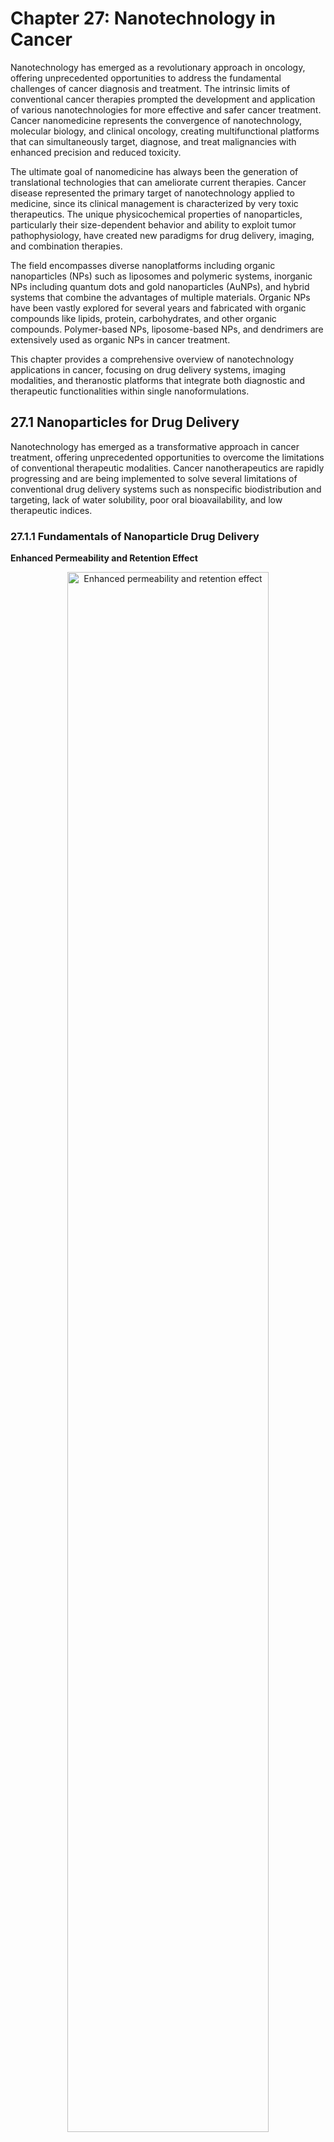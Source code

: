 # Chapter 27: Nanotechnology in Cancer

Nanotechnology has emerged as a revolutionary approach in oncology, offering unprecedented opportunities to address the fundamental challenges of cancer diagnosis and treatment. The intrinsic limits of conventional cancer therapies prompted the development and application of various nanotechnologies for more effective and safer cancer treatment. Cancer nanomedicine represents the convergence of nanotechnology, molecular biology, and clinical oncology, creating multifunctional platforms that can simultaneously target, diagnose, and treat malignancies with enhanced precision and reduced toxicity.

The ultimate goal of nanomedicine has always been the generation of translational technologies that can ameliorate current therapies. Cancer disease represented the primary target of nanotechnology applied to medicine, since its clinical management is characterized by very toxic therapeutics. The unique physicochemical properties of nanoparticles, particularly their size-dependent behavior and ability to exploit tumor pathophysiology, have created new paradigms for drug delivery, imaging, and combination therapies.

The field encompasses diverse nanoplatforms including organic nanoparticles (NPs) such as liposomes and polymeric systems, inorganic NPs including quantum dots and gold nanoparticles (AuNPs), and hybrid systems that combine the advantages of multiple materials. Organic NPs have been vastly explored for several years and fabricated with organic compounds like lipids, protein, carbohydrates, and other organic compounds. Polymer-based NPs, liposome-based NPs, and dendrimers are extensively used as organic NPs in cancer treatment.

This chapter provides a comprehensive overview of nanotechnology applications in cancer, focusing on drug delivery systems, imaging modalities, and theranostic platforms that integrate both diagnostic and therapeutic functionalities within single nanoformulations.

## 27.1 Nanoparticles for Drug Delivery

Nanotechnology has emerged as a transformative approach in cancer treatment, offering unprecedented opportunities to overcome the limitations of conventional therapeutic modalities. Cancer nanotherapeutics are rapidly progressing and are being implemented to solve several limitations of conventional drug delivery systems such as nonspecific biodistribution and targeting, lack of water solubility, poor oral bioavailability, and low therapeutic indices.

### 27.1.1 Fundamentals of Nanoparticle Drug Delivery

**Enhanced Permeability and Retention Effect**

<div align="center">
<img src="images/chapter27/27-1-1.svg" alt="Enhanced permeability and retention effect" width="80%">
  </div>
<p style="text-align: justify;"><em><strong> Figure 27.1 Enhanced permeability and retention effect: </strong>  Nanocarriers can extravasate into the tumors through the gaps between endothelial cells and accumulate there due to poor lymphatic drainage.  <small> Source: Aditi M. Jhaveri and Vladimir P. Torchilin Front. Pharmacol., Volume 5 - 2014 | https://doi.org/10.3389/fphar.2014.00077 via Wikimedia Commons </small></em></p>

Nanoparticles exploit the unique pathophysiology of tumors, particularly the enhanced permeability and retention (EPR) effect. This phenomenon arises from:

* **Abnormal tumor vasculature**: Tumor blood vessels are typically more permeable than normal vessels due to incomplete endothelial cell junctions and reduced pericyte coverage
* **Defective lymphatic drainage**: Impaired lymphatic function in tumors leads to reduced clearance of extravasated materials
* **Size-dependent accumulation**: Nanoparticles in the optimal size range (10-150 nm) can extravasate through leaky tumor vasculature while being retained in the tumor microenvironment

**Passive vs. Active Targeting**

*Passive Targeting*:
* Relies on the EPR effect for tumor accumulation
* Size and surface characteristics determine circulation time and biodistribution
* Stealth properties achieved through polyethylene glycol (PEG) coating to evade immune recognition

*Active Targeting*:
* Employs specific ligands or antibodies directed against tumor-specific receptors
* Amplifies specificity of therapeutic nanoparticles
* Enhances cellular uptake and internalization by cancer cells

### 27.1.2 Types of Nanoparticle Drug Delivery Systems

**Liposomal Drug Delivery Systems**

Liposomes are lipid spheres about 100 nanometers in diameter that have been synthesized for improved delivery of therapeutic agents. Liposome, the first nano-scale drug approved for clinical application, consists of an outer lipid layer and a core entrapping either hydrophobic or hydrophilic drug. They offer several advantages:

* **Biocompatibility**: Composed of naturally occurring lipids
* **Versatile drug loading**: Can encapsulate both hydrophilic and lipophilic drugs
* **Controlled release**: Permit continued drug release with increased precision in tumor-targeting
* **Reduced toxicity**: Demonstrated clinical success in reducing systemic toxicity

  <div align="center">
<img src="images/chapter27/27-1-2.jpg" alt="ELiposomal drug delivery systems" width="80%">
  </div>
<p style="text-align: justify;"><em><strong> Figure 27.2 Schematic representation of the different types of liposomal drug delivery systems. </strong>   <small> Source: Sercombe, Veerati, Moheimani, Wu, Sood and Hua Front. Pharmacol., Volume 6 - 2015 | https://doi.org/10.3389/fphar.2015.00286 via Wikimedia Commons </small></em></p>

*Advanced Liposomal Formulations*:
The PEG (polyethylene glycol) is a hydrophilic polymer that prevents the liposome from recognizing subsequent clearance. Improved pharmacokinetic characteristics, regulated and prolonged drug release, and, most importantly, decreased systemic toxicity are all provided by LNPs. Modern liposomal systems include:

- **PEGylated liposomes**: Enhanced circulation time and reduced immunogenicity
- **Targeted liposomes**: Surface-modified with antibodies or ligands for active targeting
- **Stimuli-responsive liposomes**: pH, temperature, or enzyme-triggered drug release
- **Combination liposomes**: Co-delivery of multiple therapeutic agents

*Clinical Applications*:
In the field of breast and prostate cancer, the application of liposomes has been increasingly common. Multiple paclitaxel liposomes have been demonstrated to have higher anti-tumor efficiency and improved bioavailability compared to free paclitaxel. Liposomes have been used to encapsulate anticancer drugs for the treatment of AIDS-related Kaposi's sarcoma. In melanoma models, phosphatidylethanolamine liposomal cisplatin was proven to have higher cytotoxicity than classic liposomes or free cisplatin, maintaining high intratumoral drug concentration for 72 hours and efficiently delivering 3.6-times more drug compared to the free drug.

**Polymeric Nanoparticles**

Polymeric nanoparticles (NPs) play an important role in controlled cancer drug delivery. Anticancer drugs can be conjugated or encapsulated by polymeric nanocarriers, which are known as polymeric nanomedicine. Polymeric nanoparticles (PNs) are molecules usually organized with tunable size into a dense structure with entangling biodegradable polymers presenting thermodynamic stability in an aqueous solvent. The FDA (Food and Drug Administration) has approved three PNs: polylactic acid (PLA), poly(lactic-co-glycolic acid) (PLGA), and polycaprolactone (PCL).

*Advantages*:
Due to their nature, they make possible the customization of many properties, such as hydrophobicity, molecular weight and biodegradability. All of them are completely biocompatible and biodegradable, and have acknowledged degradation curves, making the drug release process of these nanocarriers more accessible to be customized

- Controlled drug release kinetics
- Biodegradable and biocompatible
- Tunable surface properties through copolymer modification
- Protection of encapsulated drugs from degradation

*Advanced Polymeric Systems*:

**Polymersomes**: Polymersomes are a kind of supramolecular aggregates formed by the self-assembly of amphiphilic molecules. As drug carriers, polymersomes modify the distribution of drugs in body, prevent drug degradation and inactivation, extend the action time of drugs, and reduce side effects. These vesicular structures offer:

- Superior stability compared to liposomes
- Controllable membrane thickness and permeability
- Ability to deliver both hydrophilic and hydrophobic drugs
- Stimuli-responsive capabilities including pH, temperature hydrolysis, oxidation, reduction, light, and so on

**Polymeric Micelles**: 

<div align="center">
<img src="images/chapter27/27-1-2-2.svg" alt="Micelle formation" width="50%">
  </div>
<p style="text-align: justify;"><em><strong> Figure 27.3 Micelle formation </strong>  Drug-loaded polymeric micelle formed from self -assembly of amphiphilic block copolymers in aqueous media. <small> Source: Aditi M. Jhaveri and Vladimir P. Torchilin Front. Pharmacol., Volume 5 - 2014 | https://doi.org/10.3389/fphar.2014.00077 via Wikimedia Commons</small></em></p>

Self-assembled structures from amphiphilic block copolymers that provide:

- Enhanced solubilization of hydrophobic drugs
- Core-shell architecture for drug encapsulation
- Active targeting through surface modification
- Improved pharmacokinetics and biodistribution

*Clinical Success*:
Albumin-bound (nab)-paclitaxel NPs (Abraxane®) were approved in 2012 by the US Food and Drug Administration (FDA) for cancer treatment. It has been used since then for the treatment of a large list of cancer including non-small cell lung carcinoma, metastatic breast cancer and pancreatic cancer.

*PEGylation Strategy*:
Copolymers such as polyethylene glycol (PEG) have been used to reduce degradation rate and improve biocompatibility, creating PLA-PEG and PLGA-PEG formulations that evade immune response and extend circulation time.

**Hybrid Nanoparticles**

Hybrid NPs combine the advantages of different NPs, thereby enhancing the function and stability of each drug delivery system. These advanced systems represent the next generation of nanomedicine platforms.

*Lipid-Polymer Hybrid Nanoparticles (LPHNPs)*:
LPHNPs are advanced core–shell nanoconstructs with a polymeric core region enclosed by a lipidic layer, presumed to be derived from both liposomes and polymeric nanounits. Key advantages include:

- High biocompatibility of lipids with the structural integrity provided by polymer NPs, capable of encapsulating both hydrophilic and hydrophobic drugs
- Stability, high loading of cargo, increased biocompatibility, rate-limiting controlled release, and elevated drug half-lives as well as therapeutic effectiveness while minimizing their drawbacks
- Effective internalization by cancer cells and avoidance of fast clearance by the reticuloendothelial system

*Clinical Applications of Hybrid Systems*:
Lipid-polymer hybrid NPs have been demonstrated to be a promising drug delivery platform in the treatment of pancreatic cancer, breast cancer, and metastatic prostate cancer.

*Organic-Inorganic Hybrid Nanoparticles*:
The combination of organic and inorganic hybrid nano-materials is a common method of NP design. For example, a liposome-silica hybrid (LSH) nanoparticle consists of a silica core and a surrounding lipid layer.

**Carbon-Based Nanoparticles**

Carbon-based nanoparticles are effective in melanoma cells. A single-walled carbon nanotube loaded with doxorubicin induced melanoma cell death in a dose-dependent manner in vitro and reduced tumor development in a xenograft melanoma model.

*Properties*:
* High surface area for drug loading
* Excellent electrical and thermal conductivity
* Potential for photothermal therapy applications
* Challenges with biocompatibility and clearance

**Inorganic Nanoparticles**

*Gold Nanoparticles (GNPs)*:
Gold nanoparticles are known as nontoxic, highly stable, easy to synthesize, and minimally interfering with the biological profile of melanoma tumor cells. Being of high atomic number and electron density, GNPs are optimal contrast agents for computed tomography.

*Mesoporous Silica Nanoparticles (MSNPs)*:
Mesoporous silica nanoparticles have high drug loading due to high pore volume and surface area, multifunctionalization for targeted and controlled delivery, enhanced cellular uptake and delivers therapeutics at cellular levels in cancer.

*Magnetic Nanoparticles*:
* Iron oxide nanoparticles for MRI contrast enhancement
* Potential for magnetic hyperthermia therapy
* Targeted delivery using external magnetic fields

### 27.1.3 Overcoming Drug Resistance

**Mechanisms of Drug Resistance**

The mechanisms of cancer drug resistance include overexpression of drug efflux transporters, defective apoptotic pathways, and hypoxic environment. Cancer drug resistance represents one of the most significant challenges in oncology, with over 50% of the anticancer drugs used in the clinic today targeted by P-glycoprotein (P-gp).

**ATP-Binding Cassette (ABC) Transporters**:
A distinct and predominant mechanism of drug resistance found in cancer cells is the overexpression of specific efflux pumps. These efflux pumps are part of the ABC superfamily of transporters and can translocate substrates (drugs) from the inside to the outside of the cell, thereby reducing intracellular drug accumulation. Key resistance mechanisms include:

- **P-glycoprotein (P-gp)**: P-gp can efflux various anticancer drugs such as doxorubicin and paclitaxel out of cancer cells. Overexpression of P-gp is a common feature of most acquired MDR (Multidrug Resistance) in solid tumors
- **Multidrug Resistance-Associated Protein 1 (MRP1)**: Contributes to drug efflux and resistance
- **Breast Cancer Resistance Protein (BCRP)**: Another major efflux transporter

**Nanoparticle-Based Solutions**

*Bypassing Efflux Pumps*:
Considering different mechanisms of drug resistance in cancer, nanoparticles are always designed to inhibit or bypass efflux pumps on the membrane or to enhance endocytosis when recognizing MDR tumors. Strategies include:

- **Endocytic Uptake**: Nanoparticles targeting these mechanisms can lead to an improvement in the reversal of multidrug resistance
- **Co-delivery Systems**: Nano-codelivery systems that can transport traditional chemotherapy drugs and multiple MDR transporter inhibitors. These systems function by interfering with the "efflux pump" functions of cell membrane transporters
- **Size-dependent Mechanisms**: Nanoparticles can deliver drugs directly to intracellular compartments, bypassing membrane transporters

*Multi-compound Nanoparticles*:
Nanoparticles capable to encapsulate or bind multiple compounds at once and release the drugs at the target site either simultaneously or in a predetermined sequence. A novel polymer lipid hybrid nanoparticle (PLN) system was able to circumvent drug resistance. Dox-MMC co-loaded PLN were 20-30-folds more effective in killing MDR cells than free drugs.

*Gene Silencing Approaches*:
Strategies to overcome multi drug resistance by silencing the expression of gene encoding P-gp efflux transporter, i.e., MDR-1 or Survivin through RNA interference (RNAi) or small interfering RNA (siRNA) has been explored. The mechanisms include:

- **siRNA Delivery**: The siRNAs assembles into endoribonuclease inside the cells containing complexes known as RNA-Induced Silencing Complexes (RISCs) which guides the RISCs to complementary RNA molecules, cleaving and destroying the target RNA
- **Combined Therapeutic Approaches**: Biotin-functionalized nanoparticles co-encapsulating paclitaxel and P-gp targeted siRNA partially overcame tumor drug resistance

*Oxidative Stress Modulation*:
Restoring the oxidative stress sensitivity of MDR cells to enhance the cytotoxicity of antitumor drugs, as well as identifying novel targets to restore cancer cell response to chemotherapies and immunotherapies, may serve as potential therapeutic strategies to overcome MDR.

**Clinical Examples of MDR Reversal**:

*Mesoporous Silica Systems*:
Doxorubicin MSNPs surface conjugated with TAT peptide facilitated intranuclear drug localization in multidrug resistant MCF-7/ADR cancer cells and overcome MDR compared to free Doxorubicin.

*PLGA-based Systems*:
Biotin or folic acid functionalized PLGA nanoparticles encapsulating Tariquidar and Paclitaxel resulted in higher cytotoxicity and inhibited tumor growth in human MDR tumor xenografts compared to Paclitaxel nanoparticles alone.

*Liposomal Co-delivery*:
Transferrin coated liposomes co-encapsulating Doxorubicin and Verapamil exhibited 5 and 3-fold cytotoxicity in Doxorubicin-resistant human erythroleukemia K562 cells compared to non-targeted liposomes and transferrin targeted liposomes with Doxorubicin alone respectively.

### 27.1.4 Clinical Translation and Challenges

**Approved Nanotherapeutics**

Several nanotechnology-based cancer drug therapies have been approved by the FDA and are already on the market. The true measure of nanotechnology success in medicine and oncology lies in effectively translating research discoveries into the clinic for improved disease diagnosis and treatment. In the past decade, sixteen nanoparticle (NP) formulations have gained Food and Drug Administration (FDA) approval and over 1000 new clinical trials have begun. Among the FDA approved nanoformulations, eight are clinically used for cancer imaging or therapy. Key approved nanotherapeutics include:

**Doxil® (Pegylated Liposomal Doxorubicin)**

Doxil®, the first FDA-approved nano-drug (1995), represents a landmark achievement in cancer nanomedicine. This formulation addresses the significant toxicity issues associated with free doxorubicin, a highly effective but toxic anthracycline chemotherapeutic agent.

*Mechanism of Drug Encapsulation and Delivery*:
Doxil® is based on three unrelated principles that work synergistically:

1. **PEGylated Nano-liposomes**: Prolonged drug circulation time and avoidance of the reticuloendothelial system (RES) due to the use of PEGylated nano-liposomes. The PEG coating provides "stealth" properties that help evade immune recognition.
  
2. **Remote Loading Technology**: High and stable remote loading of doxorubicin driven by a transmembrane ammonium sulfate gradient. An ammonium sulfate (pH) gradient is used to load and stably retain doxorubicin in the liposome interior. This gradient allows for drug release at the tumor site when the liposomes encounter the slightly acidic tumor microenvironment.
  
3. **Lipid Bilayer Composition**: The liposome lipid bilayer exists in a "liquid ordered" phase composed of high-Tm (53 °C) phosphatidylcholine and cholesterol, providing enhanced stability and controlled drug release.
  

*Clinical Impact*:
Doxil was the first nanotherapeutic approved to treat cancer and is used for treating ovarian cancer, AIDS-related Kaposi's sarcoma, and multiple myeloma. The clinically approved formulations reduced cardiotoxicity and hematological toxicity compared to free doxorubicin. In Jerusalem's "first in man Doxil clinical trial" (1991-1994), Doxil demonstrated high and selective tumor localization, providing the first proof for the EPR effect induced in tumors by passive targeting in humans.

**Abraxane® (Albumin-bound Paclitaxel Nanoparticles)**

Abraxane® (nab-paclitaxel; ABI 007) represents the first nanotechnology-based drug in cancer treatment, addressing the solvent-related toxicity issues of conventional paclitaxel formulations.

*Innovative Delivery Mechanism*:
Abraxane is a 130-nm, albumin-based nanoparticle formulation of paclitaxel that is clinically used for the treatment of metastatic breast cancer. The formulation exploits natural delivery mechanisms:

1. **Solvent-Free Formulation**: Eliminates Cremophor EL, the toxic solvent used in conventional paclitaxel, thereby removing the need for premedication with steroids and antihistamines and reducing hypersensitivity reactions.
  
2. **Albumin-Mediated Transport**: nab-Paclitaxel is a solvent-free, albumin-bound nanoparticle formulation of paclitaxel that takes advantage of the increased delivery of albumin to tumors through receptor-mediated transport called transcytosis. nab-Paclitaxel binds to gp60, the albumin receptor on endothelial cells, which in turn activates caveolin-1 and the formation of caveolae.
  
3. **SPARC-Mediated Release**: In the tumoral interstitium, SPARC (secreted protein, acidic and rich in cysteine) is selectively secreted by the tumors and binds to albumin-bound paclitaxel with the resultant release of paclitaxel in the vicinity of tumor cells.
  

*Clinical Success*:
Abraxane was approved by the FDA in 2005 for breast cancer, 2010 for non-small cell lung cancer (NSCLC), and 2013 for pancreatic cancer. The formulation allows administration of higher paclitaxel doses (260 mg/m²) compared to conventional paclitaxel (175 mg/m²) with reduced toxicity and improved efficacy. In 2014, Abraxane's sales were $848 million, representing a 31 percent year-over-year increase.

**Other Approved Nanotherapeutics**

- **DaunoXome®** (liposomal daunorubicin): Approved in 1996 for AIDS-related Kaposi's sarcoma
- **Myocet®** (non-PEGylated liposomal doxorubicin): Available in Europe and Canada

**Major Biological Barriers to Clinical Translation**

**The Blood-Brain Barrier (BBB)**

The blood-brain barrier (BBB) constitutes a microvascular network responsible for excluding most drugs from the brain, representing one of the most formidable challenges in nanomedicine. The BBB is a barrier that separates the blood from the brain tissue and possesses unique characteristics that make the delivery of drugs to the brain a great challenge.

<div align="center">
<img src="images/chapter27/27-1-4.jpg" alt="The Blood-Brain Barrier" width="80%">
  </div>
<p style="text-align: justify;"><em><strong> Figure 27.3 The Blood-Brain Barrier </strong> This image shows a dense network of blood vessels (red) and nuclei (blue) obtained from mouse brain tissue that was optically cleared to look deeper into the tissue than otherwise possible. The brain’s blood vessels are nearly impermeable, allowing only the passage of key nutrients while blocking that of harmful substances. Unfortunately, this blood-brain barrier (BBB) also excludes most therapeutics. By designing drug-containing nanoparticles that can “hitchhike” across the BBB, researchers hope to finally penetrate the barrier, and deliver life-saving drugs to cancers in the brain. Pictured here is brain tissue before exposure to the experimental nanoparticles.  <small> Source: Emily Wyatt, Mark Davis, California Institute of Technology via NCI Visuals Online </small></em></p>

*Structural and Functional Characteristics*:
The BBB consists of brain endothelial cells connected by tight junctions (TJs) that restrict paracellular transport, along with specialized efflux pumps and limited transcytosis pathways. Because the brain is such a vital organ, the blood vessels surrounding the brain are much more restrictive than other blood vessels in the body, to keep out potentially harmful molecules. The fact that almost 98% of drugs are unable to overcome the BBB is the main reason for employment of nanocarriers in high-grade glioma treatment.

*Nanoparticle Transport Mechanisms Across the BBB*:
Nanoparticles can exploit several transport mechanisms to cross the BBB:

1. **Paracellular Transport**: Small lipophilic cationic NPs can passively diffuse across the cell membranes of BBB endothelial cells. Their small size is advantageous for paracellular transport across the TJs.
  
2. **Carrier-Mediated Transport (CMT)**: Takes advantage of endogenous BBB transporters needed for entry of molecules for homeostasis and neuronal health.
  
3. **Receptor-Mediated Transcytosis (RMT)**: Recognition of a ligand on the NP by a membrane receptor, including transferrin receptor (TfR), insulin receptor (IR), and low-density lipoprotein (LDL) receptors.
  
4. **Adsorptive-Mediated Transcytosis (AMT)**: Favorable interactions between the surfaces of NPs and the endothelial membrane through negatively charged clathrin-coated pits and caveolae.
  

*Clinical Challenges*:
Treatment of brain tumors is limited by the impermeability of the BBB and, consequently, survival outcomes for malignant brain tumors remain poor. In the context of glioblastoma multiforme (GBM), the surrounding brain parenchyma consists of a dense matrix which gives rise to elevated interstitial pressure, further limiting nanoparticle penetration.

**Protein Corona Formation and Opsonization**

When nanoparticles are exposed to biological fluids, such as plasma, opsonins and other biomolecules rapidly adsorb to the surface. This protein corona represents the "true identity" of NP in our body and fundamentally alters nanoparticle behavior.

*Mechanism of Protein Corona Formation*:
The protein corona spontaneously develops and evolves on the surface of nanoscale materials when they are exposed to biological environments, altering their physiochemical properties and affecting their subsequent interactions with biosystems. Upon entering into the biological environments, the surface of the nanoparticles is immediately coated with proteins and form the so-called a protein corona due to which a nanoparticle changes its "synthetic" identity to a new "biological" identity.

*Components and Classification*:
The protein corona consists of two distinct layers:

1. **Hard Corona**: Proteins with high affinity that remain tightly bound to the nanoparticle surface for extended periods
2. **Soft Corona**: Proteins with lower affinity and higher tendency to desorb from NPs' surfaces and tend to be exchanged with other proteins

*Opsonins and Dysopsonins*:
Two types of proteins can be distinguished in the corona:

**Opsonins**: Proteins that reduce the half-life of NPs and accelerate their degradation in vivo by activating the immune system. The most important opsonins include:

- Complement proteins (C1q, C3, C3b): C3, which is the most abundant complement protein in serum, activates an immunological response for the removal of foreign materials
- Immunoglobulins (IgG, IgA, IgM): Mark NPs for phagocytic uptake
- Fibrinogen: Promotes coagulation and immune recognition

**Dysopsonins**: Proteins that prevent immune recognition and RES uptake:

- Albumin: The most abundant protein in blood, exerts dysopsonin effects and can initiate receptor-mediated endocytosis
- Clusterin (CLU): Plays a predominant role as a dysopsonin, reducing opsonization and RES uptake
- Apolipoproteins: Play significant roles in blood circulation and NPs capacity to cross biological barriers

**The Reticuloendothelial System (RES)**

The reticuloendothelial system (RES) is part of the immune system and consists of phagocytic cells such as monocytes and macrophages located primarily in the liver, spleen, and lymph nodes.

*Clearance Mechanisms*:
A major hurdle that alters nanomedicine effectiveness is mononuclear phagocytic system (MPS) clearance. Intravenously injected NPs are generally recognized as foreign materials and processed through:

1. **Opsonization**: Adsorption of opsonins onto nanoparticle surfaces
2. **Complement Activation**: Activation of complement cascade leading to C3b deposition
3. **Macrophage Recognition**: Phagocytic cells recognize opsonized particles via complement receptors (CRs) and Fc gamma receptors (FcγR)
4. **Phagocytosis and Clearance**: Rapid elimination from bloodstream, resulting in undesirable nanotoxicity

A meta-analysis showed that an estimated 0.7% of injected NPs reach solid tumor tissue, whereas the vast majority accumulated in non-tumor sites including the liver and spleen.

**Enhanced Permeability and Retention (EPR) Effect Limitations**

*EPR Effect Variability*:
Solid and malignant tumours are highly heterogenous resulting in disparate tumour permeability, unfavourable for passive targeting. The EPR effect is thought to provide less than a 2-fold increase in drug delivery at tumour sites compared to healthy tissues.

*Tumor Microenvironment Challenges*:
Despite the emphasis on extravasation and accumulation in NP delivery, deep and uniform tumour penetration of nanotherapeutics may also be crucial for optimal outcomes. Tumour growth produces intratumoural mechanical stress due to elevated cellular proliferation within a limited area termed 'Growth-induced solid stress'. This compression can act as a barrier for adequate delivery of NP delivery systems at the target site.

**Manufacturing and Regulatory Challenges**

*Complex Manufacturing Requirements*:
Issues surrounding complexity in manufacturing and characterization, lack of understanding of in vivo pharmacokinetics and pharmacodynamics, acute and chronic toxicity, and cost-effectiveness present significant challenges. The experimental development of NNMs (nanoparticulate nanomedicines) is progressing at a fast pace, however significant challenges still exist in promoting these platforms into clinically feasible therapies.

*Regulatory Pathway Complexity*:
Although diverse nanocarriers have traversed preclinical phases and garnered approvals for human trials, a mere fraction have secured authorization for clinical deployment, particularly those with molecular moieties designed for selective cancer cell interactions. The majority of NNMs in the clinic are for the treatment of cancer, predominantly by the parenteral route of administration, and are structurally based on simple nanomedicine platforms.

*Safety and Toxicity Assessment*:
Toxicological profile of nanoparticles should be robustly assessed. When systemically administered, nanostructures interact with various host biomolecules, and may trigger toxicity. Therefore, comprehensive in vitro cellular models call for evaluation of physicochemical properties, dose, and time of action of nanomaterials.

**Current Clinical Landscape**

*Statistical Overview*:
In recent analysis of the clinical landscape of therapeutic nanoparticles, over 25 Food and Drug Administration (FDA) or European Medicines Agency (EMA) approved nanomedicines and over 45 other nanoparticle technologies were identified as being evaluated in ongoing clinical trials. In these past years since initial reviews, two intravenously administered nanoparticles have been FDA and EMA approved.

*Translation Success Rate*:
With the integration of nanotechnology into the medical field at large, great strides have been made in the development of nanomedicines for tackling different diseases, including cancers. However, the translation from bench to bedside remains challenging, with various cancer nanomedicines having demonstrated success in preclinical studies but facing significant hurdles in clinical translation.

**Future Opportunities and Strategies**

**Overcoming Biological Barriers**

*BBB Penetration Strategies*:
Recent breakthrough approaches for crossing the BBB include:

- Ultrasound-mediated BBB opening for temporary permeabilization
- Cell-mediated targeting using nanoparticles that exploit cellular transport mechanisms
- Biomimetic approaches using cell membrane-coated nanoparticles

*Protein Corona Engineering*:
Understanding protein corona formation has revealed opportunities to:

- Design nanoparticles with beneficial corona compositions
- Exploit natural targeting mechanisms through corona proteins
- Develop personalized nanomedicine approaches based on patient-specific protein patterns

**Precision Medicine Integration**

*Patient-Specific Approaches*:
By gaining a deeper insight into nano–bio interactions and the personalization of nanomedicines, the field is moving toward:

- Biomarker-guided nanoparticle selection
- Patient-specific corona profiling for treatment optimization
- Real-time monitoring of nanoparticle behavior and therapeutic response

*Advanced Manufacturing and Quality Control*:

- Continuous manufacturing processes for consistent nanoparticle production
- Quality by design approaches for reproducible formulations
- Automated production systems with real-time monitoring capabilities

The full power of nanotechnology will require an era of spectacular advances in the development of processes to integrate nanoscale components into devices, accompanied by the ability to do so reliably at low cost. Success in clinical translation will depend on continued collaboration between researchers, clinicians, regulatory agencies, and industry to address these complex challenges while maintaining focus on patient safety and therapeutic efficacy.
## 27.2 Nanomaterials for Imaging and Diagnosis

Recent advances in nanotechnology, accompanied by our growing understanding of cancer biology and nano-bio interactions, have led to the development of a series of nanocarriers, which aim to improve the therapeutic efficacy while reducing off-target toxicity. Nanomaterials have revolutionized medical imaging by providing superior contrast, specificity, and sensitivity compared to conventional imaging agents. These materials exploit unique physicochemical properties at the nanoscale to enhance diagnostic capabilities.

### 27.2.1 Quantum Dots for Cancer Imaging

**Fundamental Properties**

Quantum dots (QDs) are the luminescent nanocrystals (NCs) that provide a multifunctional platform for imaging the biosystems following controlled delivery of therapeutic drugs, proteins, peptides, oligonucleotides, and genes. Quantum dots (QDs) are semiconductor nanocrystals that emit fluorescence on excitation with a light source. Quantum dots (QDs) are nanoscale nanomaterials that are said to be zero-dimensional because charge carriers are confined so tightly in three directions. Many of their unique properties arise because semiconducting nanocrystals from 2–10 nm diameter are smaller than or equal to their exciton Bohr radius.

*Unique Optical Characteristics*:
Flexible surface chemistry, unique optical properties, high sensitivity, and multiplexing capabilities of QDs certainly make them a most promising tool for personalized medicine:

- Size-tunable emission wavelengths due to quantum confinement effects
- Broad absorption spectra with narrow, symmetric emission peaks
- Superior photostability compared to organic fluorophores
- High quantum yields and brightness

**Cancer Detection Applications**

QDs might serve as potential, more sensitive and specific methods of detection than conventional methods applied in cancer molecular targeting and bio-imaging. The advantages over conventional imaging include:

*Enhanced Sensitivity*:

- Detection of single molecules and small cell populations
- Superior signal-to-noise ratio
- Resistance to photobleaching allows long-term imaging

*Multiplexed Imaging*:
Because of quantum confinement effects, QDs can be excited by a single wavelength but emit at different wavelengths depending on their size, enabling simultaneous detection of multiple targets.

**Advanced Quantum Dot Systems**

*Carbon Quantum Dots (CQDs)*:
Carbon-based quantum dots (CQDs) have been shown to have promising application value in tumor diagnosis. These biocompatible alternatives offer:

- pH-triggered drug release, and can be used for theranostic purposes. Nitrogen and sulphur doping has been beneficial for extended imaging
- Biocompatible, facilitate pH-triggered drug release, and can be used for theranostic purposes
- Reduced toxicity compared to semiconductor QDs

*Graphene Quantum Dots (GQDs)*:
Graphene quantum dots (GQDs) were conjectured to produce new or improve current methods used for bioimaging, drug delivery, and biomarker sensors for early detection of diseases. Applications include:

- Quinic acid conjugated N-CQDs showed interesting features like tumor accumulation and luminescence, indicating that they might be useful as multifunctional theranostic agents
- Combined imaging and drug delivery capabilities

**In Vivo Tumor Targeting**

Multifunctional nanoparticle probes based on semiconductor quantum dots (QDs) for cancer targeting and imaging in living animals have shown promising results. In vivo targeting studies of human prostate cancer growing in nude mouse show that the QD probes can be delivered to tumor sites by both enhanced permeation and retention (passive targeting) and by antibody binding to cancer-specific cell surface biomarkers such as prostate-specific membrane antigen (active targeting).

*Advanced Targeting Strategies*:
Carbon quantum dots, functionalized with multiple paired α-carboxyl and amino groups that bind to the large neutral amino acid transporter 1 (which is expressed in most tumors), selectively accumulate in human tumour xenografts in mice.

*Clinical Applications*:

- Sentinel lymph node mapping in cancer staging
- Real-time surgical guidance
- Monitoring of therapeutic response

### 27.2.2 Magnetic Nanoparticles for MRI Enhancement

**Iron Oxide Nanoparticles**

The development of nano-imaging through fluorescent imaging and magnetic resonance imaging (MRI) has the potential to detect and diagnose cancer at an earlier stage than with current imaging methods.

*Contrast Enhancement Mechanisms*:
* T1 and T2 relaxation time modification
* Concentration-dependent signal enhancement
* Tissue-specific accumulation patterns

**Clinical Applications**

*Lymph Node Metastasis Detection*:
In the recent MELAMAG clinical trial, sentinel lymph node biopsy detection based on magnetic nanoparticles was compared to the standard technique. From 129 recruited patients, the study reported 95.3% rate of sentinel node identification using this magnetic nanoparticle-based technique.

*Advanced Magnetic Systems*:
Ultrahigh field magnetic resonance imaging (UHF-MRI) (≥7 T) can dramatically boost image resolution and signal-to-noise ratio. The hybrid nanoparticles exhibited better tumor accumulation, a suitable time imaging window, and excellent pH-response T1-T2 dual-mode UHF-MRI performance.

*Advantages over Conventional Contrast Agents*:

- Longer circulation times
- Enhanced tissue specificity
- Potential for therapeutic applications

### 27.2.3 Gold Nanoparticles for CT Imaging

**Contrast Enhancement Properties**

Being of high atomic number and electron density, GNPs are optimal contrast agents for computed tomography. When labeled with radioisotope indium-111 and conjugated with RGD ligands, GNPs were successfully used as radiotracers in experimental melanoma models.

*Applications*:
* Enhanced CT contrast for tumor delineation
* Dual-modality imaging (CT/fluorescence)
* Radiation therapy enhancement

### 27.2.4 Advanced Imaging Techniques

**Near-Infrared Fluorescence Imaging**

*Tissue Penetration*:
Near-infrared quantum dots enable deep tissue imaging due to:
* Reduced light scattering and absorption by biological tissues
* Minimal autofluorescence interference
* Enhanced penetration depth

**Molecular Imaging**

*Biomarker Detection*:
The urgent development of a novel approach for cancer detection and real-time monitoring is crucial in order to decipher the intricate molecular information responsible for tumor biological behaviors.

*Applications*:
* Protein expression monitoring
* Gene expression analysis
* Metabolic pathway visualization

## 27.3 Theranostics and Multifunctional Platforms

Theranostics, the integration of diagnostics and therapies, has become a new concept in the battles with various major diseases such as cancer. Theranostics represents the convergence of diagnostics and therapeutics in a single nanoplatform, enabling personalized medicine approaches through real-time monitoring of therapeutic efficacy.


### 27.3.1 Concept and Design Principles

**Definition and Scope**

Due to the variability and strong adaptability of cancer cells, they could adjust their structure or cell properties to adapt to the surrounding environment and continue to survive, which undoubtedly brings huge obstacles to treatment. However, a single functional nanoparticle drug delivery system seems not to be sufficient for diversified tumor treatment strategies.

The term theranostics was originally coined to describe a treatment platform that combined a diagnostic test with targeted therapy based on the test results. The current nanotheranostics utilize controlled drug vehicles and contain cargo, targeting ligands, and imaging labels for delivery to specific tissues, cells, or subcellular components.

**Multifunctional Design Requirements**

*Essential Components*:
Multifunctional nanoparticles integrate different functions to further expand the carrier's application, thus achieving two or more capacities:

- Therapeutic payload (drugs, genes, proteins)
- Imaging agents (fluorescent, magnetic, radioactive)
- Targeting ligands (antibodies, peptides, aptamers)
- Biocompatible carriers (liposomes, polymers, inorganic cores)

*Design Considerations*:

- Size optimization for EPR effect and cellular uptake
- Surface modification for prolonged circulation
- Controlled release mechanisms
- Biocompatibility and biodegradability

### 27.3.2 Theranostic Nanoplatforms

**Liposomal Theranostics**

By using nanoparticles for both diagnosis and treatment, theranostic nanomedicine has been advanced recently. Liposomes, exosomes, polymersomes, nanocrystals, nanotubes, and nanowires are among the commonly used nanoparticles and nanodevices, and endless combinations can be created with these nanostructures.

*Advantages*:

- High biocompatibility
- Versatile drug loading capacity
- Well-established manufacturing processes
- FDA-approved formulations available

**Advanced Theranostic Systems**

*Multifunctional Imaging-Guided Therapy*:
The theranostic potential of these PFH-NEs (perfluorohexane nanoemulsions) for contrast imaging of tumors and as a drug-delivery vehicle for therapeutic purposes were demonstrated for both in vitro and in vivo systems using a combination of photoacoustic, ultrasound and fluorescence imaging modalities.

*Pancreatic Cancer Theranostics*:
Theranostics are the next generation therapeutics with both imaging and treatment agents encapsulated in a single nanocarrier. HER-PGFIO showed the magnetic moment of 10emu/g, relaxivity (r2) of 773mM-1s-1 and specific absorption rate (SAR) of 183W/g.

**Polymeric Theranostic Systems**

*Nanohydrogels*:
Nanohydrogels are cross-linked hydrophilic soft polymers organized in a tridimensional network comprising a large fraction of water. This nanocarrier is promising for multimodality treatment, especially for peptides, proteins, and oligonucleotides, because of their hydrophilicity and efficient cell uptake.

*Polymersomes*:
Polymersome could be valuable for melanoma treatment owing to its benefits, such as robustness, increased drug loading, constancy, relatively longer in vivo circulation, and the possibility to design it for the delivery of multiple drugs.

**Inorganic Theranostic Platforms**

*Multifunctional Gold-Based Systems*:
Some metals, such as gold (Au) and Gadolinium (Gd), can have antitumor activity besides being an imaging tracer. Bimetallic theranostic nanoparticle, Bi2S3@BSA–Au–BSA–MTX–Cur, in which they used BSA to Bi2S3 nanoparticles by biomineralization and modified them with Au nanoparticles to deliver methotrexate (MTX) and curcumin. Gd-based nanoparticles (AGuIX) were successfully used as both MRI contrast agent and therapy in experimental animal models of melanoma metastases.

*Magnetic Theranostics*:
Red blood cells are attached to iron oxide nanoparticles pre-coated with chlorine e6, a photosensitizer, and then loaded with a chemotherapeutic drug, doxorubicin, to enable imaging-guided combined photodynamic and chemotherapy of cancer. The characteristic properties of nanoparticles result in their theranostic potential allowing for simultaneous detection of and treatment of the disease, particularly through magnetic hyperthermia therapy combined with MRI guidance.

<div align="center">
<img src="images/chapter27/27-3-2.jpg" alt="Carbon-Coated FeCo Nanoparticles as Sensitive Magnetic-Particle-Imaging Tracers with Photothermal and Magnetothermal Properties" width="40%">
  </div>
<p style="text-align: justify;"><em><strong> Figure 27.4 Carbon-Coated FeCo Nanoparticles as Sensitive Magnetic-Particle-Imaging Tracers with Photothermal and Magnetothermal Properties </strong> Infrared thermal images of tumor-bearing mouse injected with carbon-coated iron-cobalt (FeCo) nanoparticles for in vivo magnetic hyperthermia therapy. <small> Source: Song G, Kenney M, Chen YS, Zheng X, Deng Y, Chen Z, Wang SX, Gambhir SS, Dai H, Rao J. Carbon-coated FeCo nanoparticles as sensitive magnetic-particle-imaging tracers with photothermal and magnetothermal properties. Nat Biomed Eng. 2020 Mar;4(3):325-334. doi: 10.1038/s41551-019-0506-0. Epub 2020 Feb 3. PMID: 32015409; PMCID: PMC7071985. via NCI Visuals Online </small></em></p>

*Mesoporous Silica Theranostics*:
Multifunctional mesoporous silica nanoparticles (M-MSNs) were designed and synthesized, then the photosensitizer chlorin e6 (Ce6) and antitumor drug doxorubicin (Dox) were adsorbed onto the M-MSNs. The cores of bifunctional Fe3O4-Au nanoparticles in the multifunctional nanocomposites enabled dual-modal MR and CT imaging.

### 27.3.3 Clinical Applications and Examples

**Personalized Cancer Treatment**

Real-Time Monitoring*:

- Therapeutic response assessment
- Drug distribution tracking
- Resistance mechanism identification
- Treatment optimization

**Specific Clinical Examples**

*Melanoma Theranostics*:
Another novel theranostic nanostructure for melanoma was a biodegradable photoluminescent polymer—poly (lactic acid) (BPLP-PLA) loaded with anti-BRAF V600E–specific drug (PLX4032) and muramyl peptide. The new immune-cell-mediated nanoparticle offers high hopes for melanoma imaging and treatment.

*Prostate Cancer Targeting*:
A multifunctional melanin-like polydopamine (PDA) nanocarrier decorated with a small-molecule PSMA (prostate-specific membrane antigen) inhibitor. Compared with the corresponding non-targeted probe, our targeted probe induced higher cellular uptake in vitro (6.5-fold) and more tumor accumulation in vivo (4.6-fold).

*Combination Therapy Platforms*:
A multifunctional nanoplatform, which is developed by covalently grafting core-shell structured upconversion nanoparticles (UCNPs) with nanographene oxide (NGO). A remarkably improved and synergistic therapeutic effect compared to PTT (photothermal therapy) or PDT (photodynamic therapy) alone is obtained.

*Radiation Therapy Enhancement*:
Nanoparticles can potentiate radiotherapy by specifically delivering radionuclides or radiosensitizers into tumors, therefore enhancing the efficacy while alleviating the toxicity of radiotherapy.

## 27.4 Emerging Technologies and Future Directions

**Smart Responsive Systems**

*Stimuli-Responsive Release*:

- pH-sensitive drug release in acidic tumor microenvironment
- Temperature-triggered release through hyperthermia
- Enzyme-cleavable linkages for targeted activation
- Light-activated therapeutic release

**Advanced Imaging Integration**

*Multimodal Imaging Capabilities*:
Seamless multimodal NSs (nanosystems) have potential to simultaneously target and monitor the tumor cells through homing and imaging/sensing devices and deliver the therapeutic agents. Modern theranostic platforms incorporate:

- MRI/PET (Positron Emission Tomography) dual imaging
- Fluorescence/photoacoustic combinations
- CT/ultrasound integration
- Real-time therapeutic monitoring

**Combination Therapies**

*Immunotherapy Integration*:
Researchers are applying nanotechnology to cancer immunotherapy toward the development of nanocarriers for delivery of cancer vaccines and chemo-immunotherapies. Cancer nanovaccines can be envisioned as nanocarriers co-delivering antigens and adjuvants.

*Multi-therapeutic Approaches*:
Multifunctional nanoparticles often attract researchers because of their ability to simultaneously carry two or more drugs of different polarities or different sizes. Examples include:

- Chemo-photodynamic therapy combinations
- Immunotherapy-chemotherapy platforms
- Gene therapy-drug delivery systems
- Multi-drug resistance reversal strategies


**Current Limitations**

*Manufacturing and Scalability*:
* Complex synthesis procedures
* Batch-to-batch variability
* Regulatory approval pathways
* Cost-effectiveness considerations

*Biological Barriers*:
While progress toward effective treatments for cancer is taking longer than expected, researchers are beginning to understand the obstacles that have prevented nanoparticles from significantly reducing the cancer death rate.

**Safety Considerations**

*Toxicity Assessment*:
Toxicological profile of nanoparticles should be robustly assessed. When systemically administered, nanostructures interact with various host biomolecules, and may trigger toxicity. Therefore, comprehensive in vitro cellular models call for evaluation of physicochemical properties, dose, and time of action of nanomaterials.

*Long-term Effects*:
* Biodistribution and clearance studies
* Chronic toxicity evaluation
* Environmental impact assessment

**Future Opportunities**

*Precision Medicine*:
* Patient-specific nanoparticle design
* Biomarker-guided therapy selection
* Real-time treatment adaptation

*Advanced Manufacturing*:
* Continuous manufacturing processes
* Quality by design approaches
* Automated production systems

**Regulatory Pathway Development**

*Standardization Needs*:
* Characterization methodologies
* Safety assessment protocols
* Efficacy evaluation criteria

The full power of nanotechnology will require an era of spectacular advances in the development of processes to integrate nanoscale components into devices, accompanied by the ability to do so reliably at low cost.

The field of nanotechnology in cancer continues to evolve rapidly, with promising developments in theranostic platforms offering the potential to revolutionize cancer diagnosis and treatment. As our understanding of nano-bio interactions improves and manufacturing processes become more sophisticated, these technologies are expected to play an increasingly important role in precision oncology. Success will depend on continued collaboration between researchers, clinicians, regulators, and industry to translate laboratory innovations into safe and effective clinical applications.

## 27.5 Conclusion

The field of nanotechnology in cancer represents one of the most promising frontiers in modern oncology, offering transformative solutions to longstanding challenges in cancer diagnosis, treatment, and monitoring. The intrinsic limits of conventional cancer therapies prompted the development and application of various nanotechnologies for more effective and safer cancer treatment. This comprehensive review has highlighted the remarkable progress achieved across multiple domains of cancer nanomedicine, from sophisticated drug delivery systems to advanced imaging modalities and integrated theranostic platforms.

**Key Achievements and Progress**

The evolution of nanoparticle drug delivery systems has demonstrated significant clinical success, with several nanotechnology-based cancer drug therapies approved by the FDA and already on the market. The development of diverse nanoplatforms—including liposomal systems, polymeric nanoparticles, and innovative hybrid formulations—has addressed fundamental limitations of conventional chemotherapy, including poor bioavailability, systemic toxicity, and drug resistance. Nanoparticle-based drug delivery systems have been shown to play a role in overcoming cancer-related drug resistance through targeting mechanisms that include overexpression of drug efflux transporters, defective apoptotic pathways, and hypoxic environments.

The emergence of quantum dots and advanced imaging nanomaterials has revolutionized cancer diagnostics, enabling earlier detection, real-time monitoring, and precision-guided interventions. Quantum dots provide a multifunctional platform for imaging the biosystems following controlled delivery of therapeutic drugs, proteins, peptides, oligonucleotides, and genes, representing a paradigm shift toward personalized cancer medicine.

Perhaps most significantly, the development of theranostic platforms has unified diagnostic and therapeutic functionalities within single nanoformulations. Multifunctional nanoparticles integrate different functions to further expand the carrier's application, thus achieving two or more capacities, enabling simultaneous imaging, drug delivery, and treatment monitoring with unprecedented precision.

**Current Challenges and Barriers**

Despite remarkable scientific progress, significant challenges remain in translating nanomedicine innovations from bench to bedside. Although diverse nanocarriers have traversed preclinical phases and garnered approvals for human trials, a mere fraction have secured authorization for clinical deployment, particularly those with molecular moieties designed for selective cancer cell interactions. Key obstacles include complex manufacturing requirements, regulatory uncertainties, bio-corona formation, and incomplete understanding of long-term safety profiles.

The heterogeneity of cancer biology continues to pose challenges for universal nanomedicine solutions. The main obstacles to nanomedicine becoming a new paradigm in cancer therapy stem from the complexities and heterogeneity of tumour biology, an incomplete understanding of nano–bio interactions and the challenges regarding chemistry, manufacturing and controls required for clinical translation.

**Future Directions and Opportunities**

The future of cancer nanotechnology lies in the convergence of advanced materials science, precision medicine, and emerging therapeutic modalities. By gaining a deeper insight into nano–bio interactions and the personalization of nanomedicines, and through the application of nanotechnology to existing and emerging therapeutic modalities, we will begin to realize the true potential of nanomedicine in cancer.

Emerging areas of particular promise include:

1. **Next-Generation Immunotherapy Platforms**: Integration of nanotechnology with cancer immunotherapy, including nanovaccines and immune checkpoint modulators
2. **Artificial Intelligence-Guided Design**: Computational approaches for optimizing nanoparticle properties and predicting therapeutic outcomes
3. **Multi-Modal Theranostic Systems**: Advanced platforms combining multiple imaging modalities with diverse therapeutic mechanisms
4. **Precision Manufacturing**: Development of scalable, reproducible production methods for clinical-grade nanomedicines

**Clinical Impact and Patient Benefits**

The ultimate measure of success in cancer nanomedicine is improved patient outcomes. The ultimate goal of nanomedicine has always been the generation of translational technologies that can ameliorate current therapies. Current FDA-approved nanotherapeutics have already demonstrated clinical benefits including reduced toxicity, improved drug delivery, and enhanced therapeutic efficacy in various cancer types.

Looking ahead, the integration of nanotechnology with emerging treatment paradigms—including precision medicine, immunotherapy, and combination therapeutic approaches—holds tremendous promise for transforming cancer care. The continued collaboration between researchers, clinicians, regulatory agencies, and industry partners will be essential for realizing the full potential of nanotechnology in conquering cancer.

As we stand at the threshold of a new era in cancer treatment, nanotechnology offers unprecedented opportunities to develop more effective, less toxic, and truly personalized therapeutic interventions. The field continues to evolve rapidly, with promising developments in theranostic platforms expected to play an increasingly important role in precision oncology. Success will depend on continued innovation, rigorous clinical validation, and commitment to translating these powerful technologies into life-saving treatments for cancer patients worldwide.
